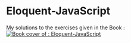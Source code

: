 # Eloquent-JavaScript
My solutions to the exercises given in the Book : <br>
<a href="http://eloquentjavascript.net/index.html">
  <img align="center" src="http://eloquentjavascript.net/img/cover.png" alt="Book cover of : Eloquent-JavaScript " />
</a>
